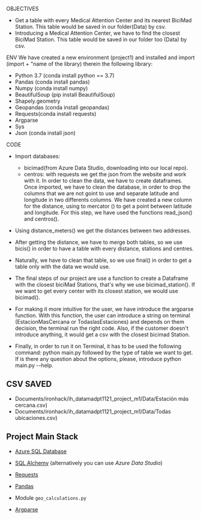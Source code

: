 
OBJECTIVES
- Get a table with every Medical Attention Center and its nearest BiciMad Station. This table would be saved in our folder(Data) by csv.
- Introducing a Medical Attention Center, we have to find the closest BiciMad Station. This table would be saved in our folder too (Data) by csv.

ENV
We have created a new environment (project1) and installed and import (import + "name of the library) therein the following library:
- Python 3.7 (conda install python == 3.7)
- Pandas (conda install pandas)
- Numpy (conda install numpy)
- BeautifulSoup (pip install BeautifulSoup)
- Shapely.geometry
- Geopandas (conda install geopandas)
- Requests(conda install requests)
- Argparse
- Sys 
- Json (conda install json)

CODE
- Import databases:
     - bicimad(from Azure Data Studio, downloading into our local repo).
     - centros: with requests we get the json from the website and work with it.
In order to clean the data, we have to create dataframes.
Once imported, we have to clean the database, in order to drop the columns that we are not goint to use and separate latitude and longitude in two differents columns. We have created a new column for the distance, using to mercator () to get a point between latitude and longitude.
For this step, we have used the functions read_json() and centros().

- Using distance_meters() we get the distances between two addresses.

- After getting the distance, we have to merge both tables, so we use bicis() in order to have a table with every distance, stations and centres.

- Naturally, we have to clean that table, so we use final() in order to get a table only with the data we would use.

- The final steps of our project are use a function to create a Dataframe with the closest biciMad Stations, that's why we use bicimad_station(). If we want to get every center with its closest station, we would use bicimad().

- For making it more intuitive for the user, we have introduce the argparse function. With this function, the user can introduce a string on terminal (EstacionMasCercana or TodaslasEstaciones) and depends on them decision, the terminal run the right code. Also, if the customer doesn't introduce anything, it would get a csv with the closest bicimad Station.

- Finally, in order to run it on Terminal, it has to be used the following command: python main.py followed by the type of table we want to get. If is there any question about the options, please, introduce python main.py --help.

CSV SAVED
--------------------------------------
- Documents/ironhack/ih_datamadpt1121_project_m1/Data/Estación más cercana.csv)
- Documents/ironhack/ih_datamadpt1121_project_m1/Data/Todas ubicaciones.csv) 


## **Project Main Stack**

- [Azure SQL Database](https://portal.azure.com/)

- [SQL Alchemy](https://docs.sqlalchemy.org/en/13/intro.html) (alternatively you can use _Azure Data Studio_)

- [Requests](https://requests.readthedocs.io/)

- [Pandas](https://pandas.pydata.org/pandas-docs/stable/reference/index.html)

- Module `geo_calculations.py`

- [Argparse](https://docs.python.org/3.7/library/argparse.html)












 


 

